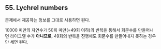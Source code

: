 ## 55. Lychrel numbers

문제에서 제공하는 정보를 그대로 사용하면 된다.

10000 미만의 자연수가 50회 미만(=49회 이하)의 반복을 통해서 회문수를 만들어내면 라이크렐 수가 **아니므로**, 49회의 반복을 진행해도 회문수를 만들어내지 못하는 경우만 세면 된다.
